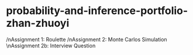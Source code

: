 # probability-and-inference-portfolio-zhan-zhuoyi
/nAssignment 1: Roulette
/nAssignment 2: Monte Carlos Simulation
\nAssignment 2b: Interview Question
